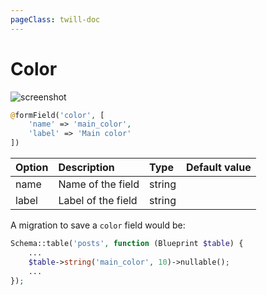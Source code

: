 ```yaml
---
pageClass: twill-doc
---
```


# Color

![screenshot](/docs/_media/color.png)

```php
@formField('color', [
    'name' => 'main_color',
    'label' => 'Main color'
])
```

| Option  | Description         | Type     | Default value |
| :------ | :------------------ | :------- | :------------ |
| name    | Name of the field   | string   |               |
| label   | Label of the field  | string   |               |

A migration to save a `color` field would be:

```php
Schema::table('posts', function (Blueprint $table) {
    ...
    $table->string('main_color', 10)->nullable();
    ...
});
```
